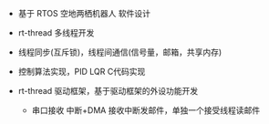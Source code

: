 

- 基于 RTOS   空地两栖机器人  软件设计

- rt-thread 多线程开发
- 线程同步(互斥锁)，线程间通信(信号量，邮箱，共享内存)
- 控制算法实现，PID  LQR C代码实现
- rt-thread 驱动框架，基于驱动框架的外设功能开发
  - 串口接收 中断+DMA 接收中断发邮件，单独一个接受线程读邮件





